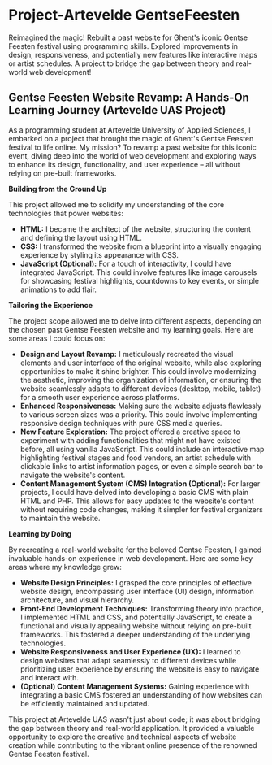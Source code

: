 # Project-Artevelde GentseFeesten
Reimagined the magic! Rebuilt a past website for Ghent's iconic Gentse Feesten festival using programming skills. Explored improvements in design, responsiveness, and potentially new features like interactive maps or artist schedules. A project to bridge the gap between theory and real-world web development!

## Gentse Feesten Website Revamp: A Hands-On Learning Journey (Artevelde UAS Project)

As a programming student at Artevelde University of Applied Sciences, I embarked on a project that brought the magic of Ghent's Gentse Feesten festival to life online. My mission? To revamp a past website for this iconic event, diving deep into the world of web development and exploring ways to enhance its design, functionality, and user experience – all without relying on pre-built frameworks.

**Building from the Ground Up**

This project allowed me to solidify my understanding of the core technologies that power websites:

* **HTML:** I became the architect of the website, structuring the content and defining the layout using HTML.
* **CSS:** I transformed the website from a blueprint into a visually engaging experience by styling its appearance with CSS.
* **JavaScript (Optional):**  For a touch of interactivity, I could have integrated JavaScript. This could involve features like image carousels for showcasing festival highlights, countdowns to key events, or simple animations to add flair.

**Tailoring the Experience**

The project scope allowed me to delve into different aspects, depending on the chosen past Gentse Feesten website and my learning goals. Here are some areas I could focus on:

* **Design and Layout Revamp:** I meticulously recreated the visual elements and user interface of the original website, while also exploring opportunities to make it shine brighter. This could involve modernizing the aesthetic, improving the organization of information, or ensuring the website seamlessly adapts to different devices (desktop, mobile, tablet) for a smooth user experience across platforms.
* **Enhanced Responsiveness:** Making sure the website adjusts flawlessly to various screen sizes was a priority. This could involve implementing responsive design techniques with pure CSS media queries.
* **New Feature Exploration:**  The project offered a creative space to experiment with adding functionalities that might not have existed before, all using vanilla JavaScript. This could include an interactive map highlighting festival stages and food vendors, an artist schedule with clickable links to artist information pages, or even a simple search bar to navigate the website's content.
* **Content Management System (CMS) Integration (Optional):** For larger projects, I could have delved into developing a basic CMS with plain HTML and PHP. This allows for easy updates to the website's content without requiring code changes, making it simpler for festival organizers to maintain the website.

**Learning by Doing**

By recreating a real-world website for the beloved Gentse Feesten, I gained invaluable hands-on experience in web development.  Here are some key areas where my knowledge grew:

* **Website Design Principles:** I grasped the core principles of effective website design, encompassing user interface (UI) design, information architecture, and visual hierarchy.
* **Front-End Development Techniques:** Transforming theory into practice, I implemented HTML and CSS, and potentially JavaScript, to create a functional and visually appealing website without relying on pre-built frameworks. This fostered a deeper understanding of the underlying technologies.
* **Website Responsiveness and User Experience (UX):** I learned to design websites that adapt seamlessly to different devices while prioritizing user experience by ensuring the website is easy to navigate and interact with.
* **(Optional) Content Management Systems:** Gaining experience with integrating a basic CMS fostered an understanding of how websites can be efficiently maintained and updated.

This project at Artevelde UAS wasn't just about code; it was about bridging the gap between theory and real-world application. It provided a valuable opportunity to explore the creative and technical aspects of website creation while contributing to the vibrant online presence of the renowned Gentse Feesten festival. 
